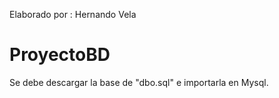 Elaborado por : Hernando Vela
# ProyectoBD
Se debe descargar la base de "dbo.sql" e importarla en Mysql.  
